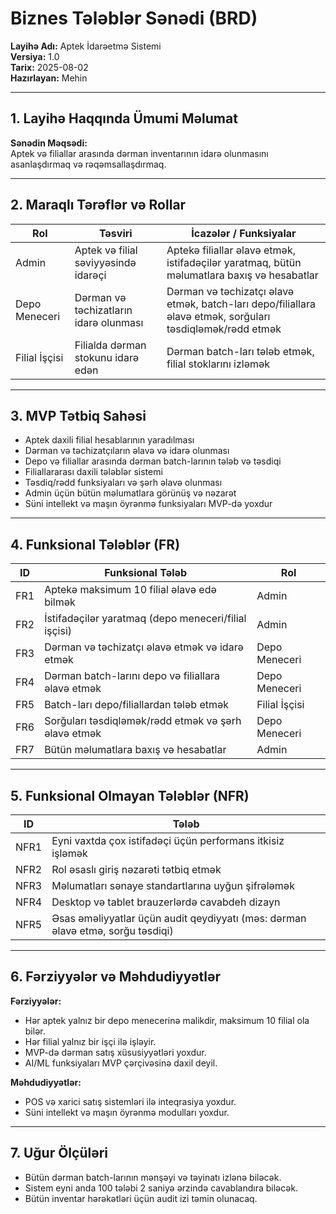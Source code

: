 # Biznes Tələblər Sənədi (BRD)

**Layihə Adı:** Aptek İdarəetmə Sistemi  
**Versiya:** 1.0  
**Tarix:** 2025-08-02  
**Hazırlayan:** Mehin

---

## 1. Layihə Haqqında Ümumi Məlumat
**Sənədin Məqsədi:**  
Aptek və filiallar arasında dərman inventarının idarə olunmasını asanlaşdırmaq və rəqəmsallaşdırmaq.

---

## 2. Maraqlı Tərəflər və Rollar

| Rol             | Təsviri                        | İcazələr / Funksiyalar |
|-----------------|--------------------------------|-----------------------|
| Admin           | Aptek və filial səviyyəsində idarəçi | Aptekə filiallar əlavə etmək, istifadəçilər yaratmaq, bütün məlumatlara baxış və hesabatlar |
| Depo Meneceri   | Dərman və təchizatların idarə olunması | Dərman və təchizatçı əlavə etmək, batch-ları depo/filiallara əlavə etmək, sorğuları təsdiqləmək/rədd etmək |
| Filial İşçisi   | Filialda dərman stokunu idarə edən | Dərman batch-ları tələb etmək, filial stoklarını izləmək |

---

## 3. MVP Tətbiq Sahəsi
- Aptek daxili filial hesablarının yaradılması  
- Dərman və təchizatçıların əlavə və idarə olunması  
- Depo və filiallar arasında dərman batch-larının tələb və təsdiqi  
- Filiallararası daxili tələblər sistemi  
- Təsdiq/rədd funksiyaları və şərh əlavə olunması  
- Admin üçün bütün məlumatlara görünüş və nəzarət  
- Süni intellekt və maşın öyrənmə funksiyaları MVP-də yoxdur  

---

## 4. Funksional Tələblər (FR)

| ID   | Funksional Tələb                                | Rol                   |
|------|-------------------------------------------------|----------------------|
| FR1  | Aptekə maksimum 10 filial əlavə edə bilmək     | Admin                |
| FR2  | İstifadəçilər yaratmaq (depo meneceri/filial işçisi) | Admin           |
| FR3  | Dərman və təchizatçı əlavə etmək və idarə etmək | Depo Meneceri        |
| FR4  | Dərman batch-larını depo və filiallara əlavə etmək | Depo Meneceri      |
| FR5  | Batch-ları depo/filiallardan tələb etmək       | Filial İşçisi        |
| FR6  | Sorğuları təsdiqləmək/rədd etmək və şərh əlavə etmək | Depo Meneceri    |
| FR7  | Bütün məlumatlara baxış və hesabatlar          | Admin                |

---

## 5. Funksional Olmayan Tələblər (NFR)

| ID   | Tələb |
|------|---------------------------------------------|
| NFR1 | Eyni vaxtda çox istifadəçi üçün performans itkisiz işləmək |
| NFR2 | Rol əsaslı giriş nəzarəti tətbiq etmək |
| NFR3 | Məlumatları sənaye standartlarına uyğun şifrələmək |
| NFR4 | Desktop və tablet brauzerlərdə cavabdeh dizayn |
| NFR5 | Əsas əməliyyatlar üçün audit qeydiyyatı (məs: dərman əlavə etmə, sorğu təsdiqi) |

---

## 6. Fərziyyələr və Məhdudiyyətlər

**Fərziyyələr:**  
- Hər aptek yalnız bir depo menecerinə malikdir, maksimum 10 filial ola bilər.  
- Hər filial yalnız bir işçi ilə işləyir.  
- MVP-də dərman satış xüsusiyyətləri yoxdur.  
- AI/ML funksiyaları MVP çərçivəsinə daxil deyil.  

**Məhdudiyyətlər:**  
- POS və xarici satış sistemləri ilə inteqrasiya yoxdur.  
- Süni intellekt və maşın öyrənmə modulları yoxdur.  

---

## 7. Uğur Ölçüləri
- Bütün dərman batch-larının mənşəyi və təyinatı izlənə biləcək.  
- Sistem eyni anda 100 tələbi 2 saniyə ərzində cavablandıra biləcək.  
- Bütün inventar hərəkətləri üçün audit izi təmin olunacaq.  
